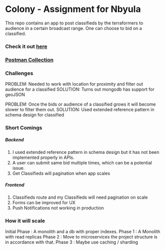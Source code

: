 # Colony - Assignment for Nbyula

This repo contains an app to post classifieds by the terraformers to audience in a certain broadcast range. One can choose to bid on a classified.

### Check it out [here](https://colonyclassifieds.herokuapp.com/)

### [Postman Collection](https://www.postman.com/segefox/workspace/colony/overview)

### Challenges

PROBLEM: Needed to work with location for proximity and filter out audience for a classified 
SOLUTION: Turns out mongodb has support for geoJSON   
  
PROBLEM: Once the bids or audience of a classified grows it will become slower to filter them out.
SOLUTION: Used extended reference pattern in schema design for classified  
  

### Short Comings
##### Backend
1. I used extended reference pattern in schema design but it has not been implemented properly in APIs.    
2. A user can submit same bid multiple times, which can be a potential issue.
3. Get Classifieds will pagination when app scales
##### Frontend
1. Classifieds route and my Classifieds will need pagination on scale
2. Forms can be improved for UX
3. Push Notifications not working in production

### How it will scale

Initial Phase : A monolith and a db with proper indexes.
Phase 1 : A Monolith with read replicas
Phase 2 : Move to microservices the project structure is in accordance with that.
Phase 3 : Maybe use caching / sharding
